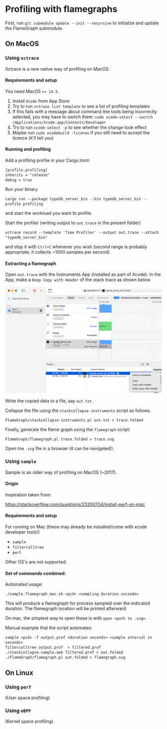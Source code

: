 # Profiling with flamegraphs

First, run `git submodule update --init --recursive` to initialize and update the FlameGraph submodule.

## On MacOS

### Using `xctrace`

Xctrace is a new native way of profiling on MacOS.

#### Requirements and setup

You need MacOS `>= 14.5`.

1. Install `Xcode` from App Store
2. Try to run `xctrace list template` to see a list of profiling templates
  1. If this fails with a message about command line tools being incorrectly selected, you may have to switch them:  `sudo xcode-select --switch /Applications/Xcode.app/Contents/Developer`
  2. Try to run `xcode-select -p` to see whether the change took effect
  3. Maybe run `sudo xcodebuild -license` if you still need to accept the licence (it'll tell you)

#### Running and profiling

Add a profiling profile in your Cargo.toml:
```
[profile.profiling]
inherits = "release"
debug = true
```

Run your binary
```
cargo run --package typedb_server_bin --bin typedb_server_bin --profile profiling
```
and start the workload you want to profile. 

Start the profiler (writing output to `out.trace` in the present folder)
```
xctrace record --template 'Time Profiler' --output out.trace --attach "typedb_server_bin"
```
and stop it with `Ctrl+C` whenever you wish (second range is probably appropriate, it collects ~1000 samples per second).

#### Extracting a flamegraph

Open `out.trace` with the Instruments App (installed as part of Xcode). In the App, make a `Deep Copy with Header` of the stack trace as shown below.

![img/instruments_deep_copy.png](img/instruments_deep_copy.png)

Write the copied data to a file, say `out.txt`. 

Collapse the file using the `stackcollapse-instruments` script as follows.
```
FlameGraph/stackcollapse-instruments.pl out.txt > trace.folded
```

Finally, generate the flame graph using the `flamegraph` script:
```
FlameGraph/flamegraph.pl trace.folded > trace.svg
```

Open tne `.svg` file in a browser (it can be navigated!).

### Using `sample`

Sample is an older way of profiling on MacOS (~2017).

#### Origin

Inspiration taken from:

https://stackoverflow.com/questions/23200704/install-perf-on-mac

#### Requirements and setup

For running on Mac (these may already be installed/come with xcode developer tools!)
- `sample`
- `filtercalltree`
- `perl`

Other OS's are not supported.


#### Set of commands combined:

Automated usage:

```
./sample_flamegraph_mac.sh <pid> <sampling duration seconds>
```

This will produce a flamegraph for process <pid> sampled over the indicated duration. The flamegraph location will be printed afterward.

On mac, the simplest way to open these is with `open <path to .svg>`.

Manual example that the script automates:
```
sample <pid> -f output.prof <duration seconds> <sample interval in seconds> 
filtercalltree output.prof  > filtered.prof
./stackcollapse-sample.awk filtered.prof > out.folded
./FlameGraph/flamegraph.pl out.folded > flamegraph.svg
```

## On Linux

### Using `perf`

(User space profiling)

### Using `eBPF`

(Kernel space profiling)